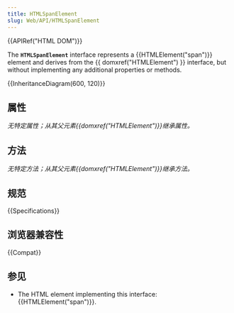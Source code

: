 ```yaml
---
title: HTMLSpanElement
slug: Web/API/HTMLSpanElement
---
```


{{APIRef("HTML DOM")}}

The **`HTMLSpanElement`** interface represents a {{HTMLElement("span")}} element and derives from the {{ domxref("HTMLElement") }} interface, but without implementing any additional properties or methods.

{{InheritanceDiagram(600, 120)}}

## 属性

_无特定属性；从其父元素{{domxref("HTMLElement")}}继承属性。_

## 方法

_无特定方法；从其父元素{{domxref("HTMLElement")}}继承方法。_

## 规范

{{Specifications}}

## 浏览器兼容性

{{Compat}}

## 参见

- The HTML element implementing this interface: {{HTMLElement("span")}}.
